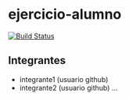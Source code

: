 # ejercicio-alumno

[![Build Status](https://travis-ci.com/pdep-utn/git-conflictos-2152.svg?branch=master)](https://travis-ci.com/pdep-utn/git-conflictos-2152)

## Integrantes

- integrante1 (usuario github)
- integrante2 (usuario github)
...
